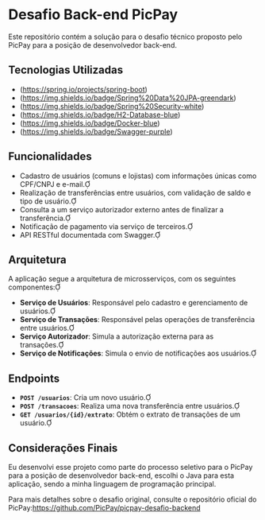 # Desafio Back-end PicPay
Este repositório contém a solução para o desafio técnico proposto pelo PicPay para a posição de desenvolvedor back-end.

## Tecnologias Utilizadas

- (https://spring.io/projects/spring-boot)
- (https://img.shields.io/badge/Spring%20Data%20JPA-greendark)
- (https://img.shields.io/badge/Spring%20Security-white)
- (https://img.shields.io/badge/H2-Database-blue)
- (https://img.shields.io/badge/Docker-blue)
- (https://img.shields.io/badge/Swagger-purple)

## Funcionalidades

- Cadastro de usuários (comuns e lojistas) com informações únicas como CPF/CNPJ e e-mail.
- Realização de transferências entre usuários, com validação de saldo e tipo de usuário.
- Consulta a um serviço autorizador externo antes de finalizar a transferência.
- Notificação de pagamento via serviço de terceiros.
- API RESTful documentada com Swagger.

## Arquitetura

A aplicação segue a arquitetura de microsserviços, com os seguintes componentes:

- **Serviço de Usuários**: Responsável pelo cadastro e gerenciamento de usuários.
- **Serviço de Transações**: Responsável pelas operações de transferência entre usuários.
- **Serviço Autorizador**: Simula a autorização externa para as transações.
- **Serviço de Notificações**: Simula o envio de notificações aos usuários.

## Endpoints

- **`POST /usuarios`**: Cria um novo usuário.
- **`POST /transacoes`**: Realiza uma nova transferência entre usuários.
- **`GET /usuarios/{id}/extrato`**: Obtém o extrato de transações de um usuário.

## Considerações Finais
Eu desenvolvi esse projeto como parte do processo seletivo para o PicPay para a posição de desenvolvedor back-end, escolhi o Java para esta aplicação, sendo a minha linguagem de programação principal.

Para mais detalhes sobre o desafio original, consulte o repositório oficial do PicPay:https://github.com/PicPay/picpay-desafio-backend
